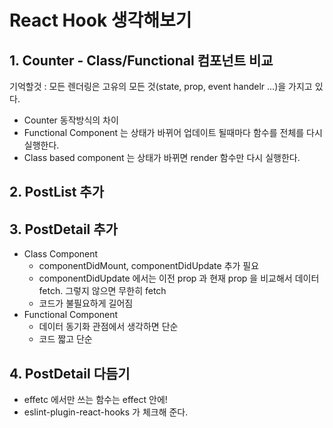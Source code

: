 # React Hook 생각해보기

## 1. Counter - Class/Functional 컴포넌트 비교

기억할것 : 모든 렌더링은 고유의 모든 것(state, prop, event handelr ...)을 가지고 있다.

- Counter 동작방식의 차이
- Functional Component 는 상태가 바뀌어 업데이트 될때마다 함수를 전체를 다시 실행한다.
- Class based component 는 상태가 바뀌면 render 함수만 다시 실행한다.

## 2. PostList 추가

## 3. PostDetail 추가

- Class Component
  - componentDidMount, componentDidUpdate 추가 필요
  - componentDidUpdate 에서는 이전 prop 과 현재 prop 을 비교해서 데이터 fetch. 그렇지 않으면 무한히 fetch
  - 코드가 불필요하게 길어짐
- Functional Component
  - 데이터 동기화 관점에서 생각하면 단순
  - 코드 짧고 단순

## 4. PostDetail 다듬기

- effetc 에서만 쓰는 함수는 effect 안에!
- eslint-plugin-react-hooks 가 체크해 준다.
